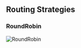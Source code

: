 ## Routing Strategies

### RoundRobin

![RoundRobin](http://getakka.net/images/RoundRobinRouter.png)

